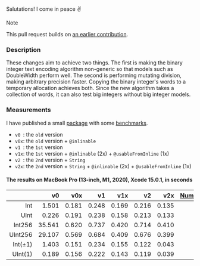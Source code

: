 Salutations! I come in peace ✌️

> [!NOTE]
> This pull request builds on [an earlier contribution](https://github.com/apple/swift-foundation/pull/262).

### Description

These changes aim to achieve two things. The first is making the binary integer text encoding algorithm non-generic so that models such as DoubleWidth perform well. The second is performing mutating division, making arbitrary precision faster. Copying the binary integer's words to a temporary allocation achieves both. Since the new algorithm takes a collection of words, it can also test big integers without big integer models.

### Measurements

I have published a small [package][PRP] with some [benchmarks][PRT]. 

- `v0 `: the `old` version
- `v0x`: the `old` version + `@inlinable`
- `v1 `: the `1st` version
- `v1x`: the `1st` version + `@inlinable` (2x) + `@usableFromInline` (1x)
- `v2 `: the `2nd` version + `String`
- `v2x`: the `2nd` version + `String` + `@inlinable` (2x) + `@usableFromInline` (1x)

#### The results on MacBook Pro (13-inch, M1, 2020), Xcode 15.0.1, in seconds

|          | v0     | v0x   | v1    | v1x   | v2    | v2x   | [Numberick][NBK] | Stdlib  |
|---------:|-------:|------:|------:|------:|------:|------:|-----------------:|--------:|
| Int      |  1.501 | 0.181 | 0.248 | 0.169 | 0.216 | 0.135 | 0.167            |   0.169 |
| UInt     |  0.226 | 0.191 | 0.238 | 0.158 | 0.213 | 0.133 | 0.163            |   0.163 |
| Int256   | 35.541 | 0.620 | 0.737 | 0.420 | 0.714 | 0.410 | 0.423            |  85.640 |
| UInt256  | 29.107 | 0.569 | 0.684 | 0.409 | 0.676 | 0.399 | 0.419            |  84.488 |
| Int(±1)  |  1.403 | 0.151 | 0.234 | 0.155 | 0.122 | 0.043 | 0.060            |   0.060 |
| UInt(1)  |  0.189 | 0.156 | 0.222 | 0.143 | 0.119 | 0.039 | 0.060            |   0.060 |

[PRP]: https://github.com/oscbyspro/my-swift-foundation-pull-request
[PRT]: https://github.com/oscbyspro/my-swift-foundation-pull-request/blob/main/Tests/PullRequestTests/Tests.swift
[NBK]: https://github.com/oscbyspro/Numberick

